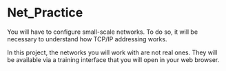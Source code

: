 # Net_Practice
You will have to configure small-scale networks. To do so, it will be necessary to understand how TCP/IP addressing works.

In this project, the networks you will work with are not real ones.
They will be available via a training interface that you will open in
your web browser.